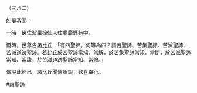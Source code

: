 （三八二）

如是我聞：

一時，佛住波羅㮈仙人住處鹿野苑中。

爾時，世尊告諸比丘：「有四聖諦。何等為四？謂苦聖諦、苦集聖諦、苦滅聖諦、苦滅道跡聖諦。若比丘於苦聖諦當知、當解，於苦集聖諦當知、當斷，於苦滅聖諦當知、當證，於苦滅道跡聖諦當知、當修。」

佛說此經已，諸比丘聞佛所說，歡喜奉行。



#四聖諦
